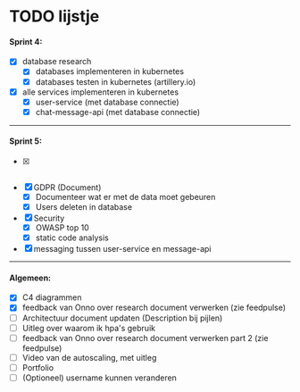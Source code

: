 # TODO lijstje



#### Sprint 4:
- [x] database research
  - [x] databases implementeren in kubernetes
  - [x] databases testen in kubernetes (artillery.io)
- [x] alle services implementeren in kubernetes
  - [x] user-service (met database connectie)
  - [x] chat-message-api (met database connectie)

---


#### Sprint 5:

- [x] ~~~~ Resource mapping
- [x] GDPR (Document)
  - [x] Documenteer wat er met de data moet gebeuren
  - [x] Users deleten in database
- [x] Security
  - [x] OWASP top 10
  - [x] static code analysis
- [x] messaging tussen user-service en message-api

---
#### Algemeen:
- [x] C4 diagrammen
- [x] feedback van Onno over research document verwerken (zie feedpulse)
- [ ] Architectuur document updaten (Description bij pijlen)
- [ ] Uitleg over waarom ik hpa's gebruik
- [ ] feedback van Onno over research document verwerken part 2 (zie feedpulse)
- [ ] Video van de autoscaling, met uitleg
- [ ] Portfolio
- [ ] (Optioneel) username kunnen veranderen
